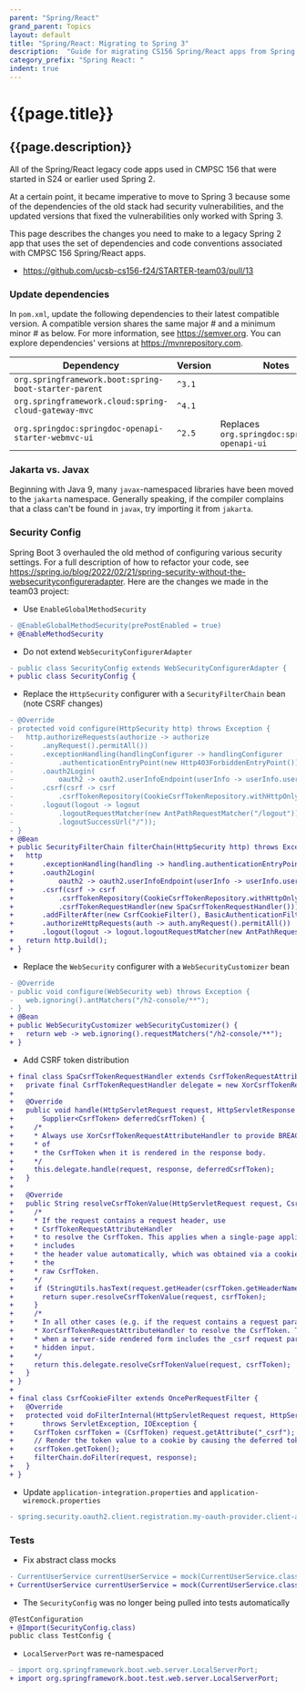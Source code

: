 ```yaml
---
parent: "Spring/React"
grand_parent: Topics
layout: default
title: "Spring/React: Migrating to Spring 3"
description:  "Guide for migrating CS156 Spring/React apps from Spring 2 to Spring 3"
category_prefix: "Spring React: "
indent: true
---
```


# {{page.title}}

## {{page.description}}

All of the Spring/React legacy code apps used in CMPSC 156 that were started in S24 or earlier used Spring 2.

At a certain point, it became imperative to move to Spring 3 because some of the dependencies of the old stack had security vulnerabilities, and the updated versions that fixed the vulnerabilities only worked with Spring 3.

This page describes the changes you need to make to a legacy Spring 2 app that uses the set of dependencies and code conventions associated with CMPSC 156 Spring/React apps.

* <https://github.com/ucsb-cs156-f24/STARTER-team03/pull/13>

### Update dependencies

In `pom.xml`, update the following dependencies to their latest compatible version. A compatible version shares the same major # and a minimum minor # as below. For more information, see <https://semver.org>. You can explore dependencies' versions at <https://mvnrepository.com>.

| Dependency                                            | Version | Notes                                         |
| ----------------------------------------------------- | ------- | --------------------------------------------- |
| `org.springframework.boot:spring-boot-starter-parent` | `^3.1`  |                                               |
| `org.springframework.cloud:spring-cloud-gateway-mvc`  | `^4.1`  |                                               |
| `org.springdoc:springdoc-openapi-starter-webmvc-ui`   | `^2.5`  | Replaces `org.springdoc:springdoc-openapi-ui` |

### Jakarta vs. Javax

Beginning with Java 9, many `javax`-namespaced libraries have been moved to the `jakarta` namespace. Generally speaking, if the compiler complains that a class can't be found in `javax`, try importing it from `jakarta`.

### Security Config

Spring Boot 3 overhauled the old method of configuring various security settings. For a full description of how to refactor your code, see <https://spring.io/blog/2022/02/21/spring-security-without-the-websecurityconfigureradapter>. Here are the changes we made in the team03 project:

- Use `EnableGlobalMethodSecurity`
```diff
- @EnableGlobalMethodSecurity(prePostEnabled = true)
+ @EnableMethodSecurity
```
- Do not extend `WebSecurityConfigurerAdapter`
```diff
- public class SecurityConfig extends WebSecurityConfigurerAdapter {
+ public class SecurityConfig {
```
- Replace the `HttpSecurity` configurer with a `SecurityFilterChain` bean (note CSRF changes)
```diff
- @Override
- protected void configure(HttpSecurity http) throws Exception {
-   http.authorizeRequests(authorize -> authorize
-       .anyRequest().permitAll())
-       .exceptionHandling(handlingConfigurer -> handlingConfigurer
-           .authenticationEntryPoint(new Http403ForbiddenEntryPoint()))
-       .oauth2Login(
-           oauth2 -> oauth2.userInfoEndpoint(userInfo -> userInfo.userAuthoritiesMapper(this.userAuthoritiesMapper())))
-       .csrf(csrf -> csrf
-           .csrfTokenRepository(CookieCsrfTokenRepository.withHttpOnlyFalse()))
-       .logout(logout -> logout
-           .logoutRequestMatcher(new AntPathRequestMatcher("/logout"))
-           .logoutSuccessUrl("/"));
- }
+ @Bean
+ public SecurityFilterChain filterChain(HttpSecurity http) throws Exception {
+   http
+       .exceptionHandling(handling -> handling.authenticationEntryPoint(new Http403ForbiddenEntryPoint()))
+       .oauth2Login(
+           oauth2 -> oauth2.userInfoEndpoint(userInfo -> userInfo.userAuthoritiesMapper(this.userAuthoritiesMapper())))
+       .csrf(csrf -> csrf
+           .csrfTokenRepository(CookieCsrfTokenRepository.withHttpOnlyFalse())
+           .csrfTokenRequestHandler(new SpaCsrfTokenRequestHandler()))
+       .addFilterAfter(new CsrfCookieFilter(), BasicAuthenticationFilter.class)
+       .authorizeHttpRequests(auth -> auth.anyRequest().permitAll())
+       .logout(logout -> logout.logoutRequestMatcher(new AntPathRequestMatcher("/logout")).logoutSuccessUrl("/"));
+   return http.build();
+ }
```
- Replace the `WebSecurity` configurer with a `WebSecurityCustomizer` bean
```diff
- @Override
- public void configure(WebSecurity web) throws Exception {
-   web.ignoring().antMatchers("/h2-console/**");
- }
+ @Bean
+ public WebSecurityCustomizer webSecurityCustomizer() {
+   return web -> web.ignoring().requestMatchers("/h2-console/**");
+ }
```
- Add CSRF token distribution
```diff
+ final class SpaCsrfTokenRequestHandler extends CsrfTokenRequestAttributeHandler {
+   private final CsrfTokenRequestHandler delegate = new XorCsrfTokenRequestAttributeHandler();
+ 
+   @Override
+   public void handle(HttpServletRequest request, HttpServletResponse response,
+       Supplier<CsrfToken> deferredCsrfToken) {
+     /*
+     * Always use XorCsrfTokenRequestAttributeHandler to provide BREACH protection
+     * of
+     * the CsrfToken when it is rendered in the response body.
+     */
+     this.delegate.handle(request, response, deferredCsrfToken);
+   }
+ 
+   @Override
+   public String resolveCsrfTokenValue(HttpServletRequest request, CsrfToken csrfToken) {
+     /*
+     * If the request contains a request header, use
+     * CsrfTokenRequestAttributeHandler
+     * to resolve the CsrfToken. This applies when a single-page application
+     * includes
+     * the header value automatically, which was obtained via a cookie containing
+     * the
+     * raw CsrfToken.
+     */
+     if (StringUtils.hasText(request.getHeader(csrfToken.getHeaderName()))) {
+       return super.resolveCsrfTokenValue(request, csrfToken);
+     }
+     /*
+     * In all other cases (e.g. if the request contains a request parameter), use
+     * XorCsrfTokenRequestAttributeHandler to resolve the CsrfToken. This applies
+     * when a server-side rendered form includes the _csrf request parameter as a
+     * hidden input.
+     */
+     return this.delegate.resolveCsrfTokenValue(request, csrfToken);
+   }
+ }
+ 
+ final class CsrfCookieFilter extends OncePerRequestFilter {
+   @Override
+   protected void doFilterInternal(HttpServletRequest request, HttpServletResponse response, FilterChain filterChain)
+       throws ServletException, IOException {
+     CsrfToken csrfToken = (CsrfToken) request.getAttribute("_csrf");
+     // Render the token value to a cookie by causing the deferred token to be loaded
+     csrfToken.getToken();
+     filterChain.doFilter(request, response);
+   }
+ }
```
- Update `application-integration.properties` and `application-wiremock.properties`
```diff
- spring.security.oauth2.client.registration.my-oauth-provider.client-authentication-method=basic
```

### Tests

- Fix abstract class mocks
```diff
- CurrentUserService currentUserService = mock(CurrentUserService.class);
+ CurrentUserService currentUserService = mock(CurrentUserService.class, Answers.CALLS_REAL_METHODS);
```
- The `SecurityConfig` was no longer being pulled into tests automatically
```diff
@TestConfiguration
+ @Import(SecurityConfig.class)
public class TestConfig {
```
- `LocalServerPort` was re-namespaced
```diff
- import org.springframework.boot.web.server.LocalServerPort;
+ import org.springframework.boot.test.web.server.LocalServerPort;
```